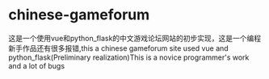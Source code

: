 # chinese-gameforum
这是一个使用vue和python_flask的中文游戏论坛网站的初步实现，这是一个编程新手作品还有很多报错,this a chinese gameforum site used vue and python_flask(Preliminary realization)This is a novice programmer's work and a lot of bugs
